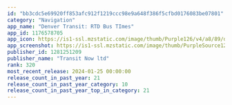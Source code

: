 ```yaml
---
id: "bb3cdc5e69920ff853afc912f1219ccc98e9a648f386f5cfbd0176083be07801"
category: "Navigation"
app_name: "Denver Transit: RTD Bus TImes"
app_id: 1176578705
app_icon: https://is1-ssl.mzstatic.com/image/thumb/Purple126/v4/a8/89/d1/a889d1f4-1a97-695c-2011-532567ad7a3d/AppIcon-0-0-1x_U007ephone-0-0-0-sRGB-85-220.png/1024x1024bb.png
app_screenshot: https://is1-ssl.mzstatic.com/image/thumb/PurpleSource126/v4/6e/2a/37/6e2a373a-4821-111f-238a-45ec3d981663/03cf9d8e-d968-4b0b-8edc-57422e882803_1.png/1242x2688bb.png
publisher_id: 1281251209
publisher_name: "Transit Now ltd"
rank: 320
most_recent_release: 2024-01-25 00:00:00
release_count_in_past_year: 21
release_count_in_past_year_category: 10
release_count_in_past_year_top_in_category: 21
---
```

